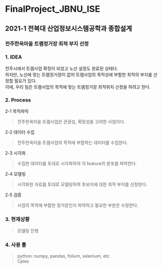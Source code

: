 # FinalProject_JBNU_ISE
## 2021-1 전북대 산업정보시스템공학과 종합설계
### 전주한옥마을 트램정거장 최적 부지 선정

### 1. IDEA 
전주시에서 트램사업 확정이 되었고 노선 설정도 완료된 상태다. <br>
하지만, 노선에 맞는 트램정거장이 없어 트램사업의 목적성에 부합한 최적의 부지를 선정할 필요가 있다. <br> 
이에, 우리 팀은 트램사업의 목적에 맞는 트램정거장 최적위치 선정을 하려고 한다. 

### 2. Process 
2-1 목적파악
> 전주한옥마을 트램사업은 관광성, 확장성을 고려한 사업이다. 

2-2 데이터 수집 
> 전주한옥마을 트램사업의 목적에 부합하는 데이터를 수집한다.

2-3 시각화 
> 수집한 데이터를 토대로 시각화하여 각 feature의 분포를 파악한다. 

2-4 모델링 
> 시각화한 자료를 토대로 모델링하여 후보지에 대한 최적 부지를 선정한다. 

2-5 검증
> 사업의 목적에 부합한 정거장인지 파악하고 필요한 부분은 수정한다.

### 3. 현재상황
> 모델링 진행 

### 4. 사용 툴 
> python: numpy, pandas, folium, selenium, etc \
> Cplex
